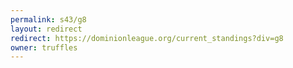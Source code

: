 ```yaml
---
permalink: s43/g8
layout: redirect
redirect: https://dominionleague.org/current_standings?div=g8
owner: truffles
---
```

